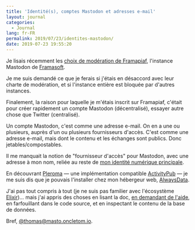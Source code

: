```yaml
---
title: 'Identité(s), comptes Mastodon et adresses e-mail'
layout: journal
categories:
  - Journal
lang: fr-FR
permalink: 2019/07/23/identites-mastodon/
date: 2019-07-23 19:55:20
---
```


Je lisais récemment les [choix de modération de Framapiaf](https://framacolibri.org/t/declaration-concernant-framapiaf-sa-moderation-et-nos-choix-de-federation/5407), l'instance Mastodon de [Framasoft](https://framasoft.org).

Je me suis demandé ce que je ferais si j'étais en désaccord avec leur charte de modération, et si l'instance entière est bloquée par d'autres instances.

Finalement, la raison pour laquelle je m'étais inscrit sur Framapiaf, c'était pour créer rapidement un compte Mastodon (décentralisé), essayer autre chose que Twitter (centralisé).

Un compte Mastodon, c'est comme une adresse e-mail. On en a une ou plusieurs, auprès d'un ou plusieurs fournisseurs d'accès. 
C'est comme une adresse e-mail, mais dont le contenu et les échanges sont publics. Donc jetables/compostables.

Il me manquait la notion de "fournisseur d'accès" pour Mastodon, avec une adresse à mon nom, reliée au reste de [mon identité numérique principale](https://oncletom.io).

En découvrant [Pleroma](https://pleroma.social/) — une implémentation compatible [ActivityPub](https://activitypub.rocks/) — je me suis dis que je pouvais l'installer chez mon hébergeur web, [AlwaysData](https://www.alwaysdata.com).

J'ai pas tout compris à tout (je ne suis pas familier avec l'écosystème [Elixir](https://elixir-lang.org))… mais j'ai appris des choses en lisant la doc, [en demandant de l'aide](https://forum.alwaysdata.com/viewtopic.php?pid=21050), en farfouillant dans le code source, et en inspectant le contenu de la base de données. 

Bref, [@thomas@masto.oncletom.io](https://masto.oncletom.io/thomas).